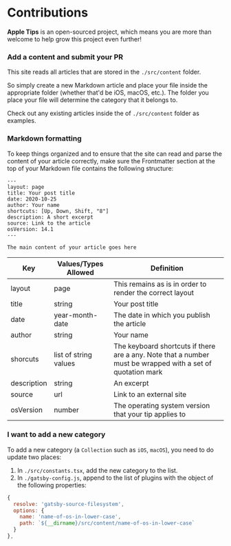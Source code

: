 # Contributions

**Apple Tips** is an open-sourced project, which means you are more than welcome to help grow this project even further!

### Add a content and submit your PR

This site reads all articles that are stored in the `./src/content` folder.

So simply create a new Markdown article and place your file inside the appropriate folder (whether that'd be iOS, macOS, etc.). The folder you place your file will determine the category that it belongs to.

Check out any existing articles inside the of `./src/content` folder as examples.

### Markdown formatting

To keep things organized and to ensure that the site can read and parse the content of your article correctly, make sure the Frontmatter section at the top of your Markdown file contains the following structure:

```
---
layout: page
title: Your post title
date: 2020-10-25
author: Your name
shortcuts: [Up, Down, Shift, "8"]
description: A short excerpt
source: Link to the article
osVersion: 14.1
---

The main content of your article goes here
```

|   Key  | Values/Types Allowed | Definition |
| ------ | ------------- | --------- |
| layout | page | This remains as is in order to render the correct layout |
| title | string | Your post title |
| date | year-month-date | The date in which you publish the article |
| author | string| Your name |
| shorcuts | list of string values | The keyboard shortcuts if there are a any. Note that a number must be wrapped with a set of quotation mark |
| description | string | An excerpt |
| source | url | Link to an external site |
| osVersion | number | The operating system version that your tip applies to |

### I want to add a new category

To add a new category (a `Collection` such as `iOS`, `macOS`), you need to do update two places:

1. In `./src/constants.tsx`, add the new category to the list.
2. In `./gatsby-config.js`, append to the list of plugins with the object of the following properties:
```javascript
{
  resolve: 'gatsby-source-filesystem',
  options: {
    name: 'name-of-os-in-lower-case',
    path: `${__dirname}/src/content/name-of-os-in-lower-case`
  }
},
```
</details>

###